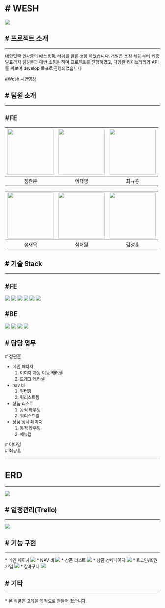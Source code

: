<H1> # WESH</H1>

<p>

<img src="https://user-images.githubusercontent.com/93311025/198524734-b0e998eb-0cac-499f-b620-620c07683170.png"/>

<p>
<h2>
# 프로젝트 소개</h2>
<hr>
<p>
대한민국 인싸들의 배쓰용품, 러쉬를 클론 코딩 하였습니다. 개발은 초깅 세팅 부터 최종 발표까지 팀원들과 매번 소통을 하며 프로젝트를 진행하였고, 다양한 라이브러리와 API를 써보며 develop 목표로 진행되었습니다.<p>
<a href="https://www.youtube.com/watch?v=w0MkqnhkV_0&ab_channel=%EA%B7%9C%ED%9D%A0%EC%B5%9C">#Wesh 시연영상</a>

<h2>
# 팀원 소개</h2>
<hr>
<p>
<h2>#FE</h2>

| <img src="https://ca.slack-edge.com/TH0U6FBTN-U03RJQ96QLW-7ac928fc3041-512" width="150"/> | <img src="https://ca.slack-edge.com/TH0U6FBTN-U03RNE8CEAZ-a966fdbd4437-512" width="150"/> | <img src="https://ca.slack-edge.com/TH0U6FBTN-U02JS0GA200-80f9f055b2ce-512" width="150"/> |
| :---------------------------------------------------------------------------------------: | :---------------------------------------------------------------------------------------: | :---------------------------------------------------------------------------------------: |
|                                          정관훈                                           |                                          이다영                                           |                                          최규흠                                           |

<p>

| <img src="https://ca.slack-edge.com/TH0U6FBTN-U03RTREAL2Y-135ccfc8656d-192" width="150"/> | <img src="https://ca.slack-edge.com/TH0U6FBTN-U03SN2AQSG0-a531900c2ab1-512" width="150"/> | <img src="https://ca.slack-edge.com/TH0U6FBTN-U03RARFV7B9-e7d6ecc835f7-512" width="150"/> |
| :---------------------------------------------------------------------------------------: | :---------------------------------------------------------------------------------------: | :---------------------------------------------------------------------------------------: |
|                                          정재욱                                           |                                          심채원                                           |                                          김성훈                                           |

<p>

<h2>
# 기술 Stack
</h2>
<hr>

<h2>#FE</h2>
<img src="https://img.shields.io/badge/javascript-F7DF1E?style=for-the-badge&logo=javascript&logoColor=white">
<img src="https://img.shields.io/badge/react-61DAFB?style=for-the-badge&logo=react&logoColor=white">
<img src="https://img.shields.io/badge/html5-E34F26?style=for-the-badge&logo=html5&logoColor=white">
<img src="https://img.shields.io/badge/sass-CC6699?style=for-the-badge&logo=sass&logoColor=white">
<img src="https://img.shields.io/badge/css3-1572B6?style=for-the-badge&logo=css3&logoColor=white">
<img src="https://img.shields.io/badge/git-F05032?style=for-the-badge&logo=git&logoColor=white">
</div>

<h2>#BE</h2>
<img src="https://img.shields.io/badge/javascript-F7DF1E?style=for-the-badge&logo=javascript&logoColor=white">
<img src="https://img.shields.io/badge/nodejs-339933?style=for-the-badge&logo=git&logoColor=white">
<img src="https://img.shields.io/badge/express-000000?style=for-the-badge&logo=express&logoColor=white">
<img src="https://img.shields.io/badge/mysql-4479A1?style=for-the-badge&logo=mysql&logoColor=white">
</div>
<p>
<h2>
# 담당 업무</h2>

<div># 정관훈</div>

- 메인 페이지
  1. 이미지 자동 이동 캐러셀
  2. 드래그 캐러셀
     <br>
- nav 바
  1. 필터링
  2. 쿼리스트링
     <br>
- 상품 리스트
  1. 동적 라우팅
  2. 쿼리스트링
     <br>
- 상품 상세 페이지
  1. 동적 라우팅
  2. 메뉴탭

<div># 이다영</div>
<div># 최규흠</div>
<hr>
<p>
  <h2>

# ERD</h2>

<hr>
<img src="https://user-images.githubusercontent.com/110619143/198530368-8ceb9332-623c-4523-b5bd-374daf492025.png">
<p>

<h2>
# 일정관리(Trello)</h2>
<hr>
<img src="https://user-images.githubusercontent.com/93311025/198531282-38d4d613-96be-483d-99f9-b2cdd4ede4e6.png">

<h2># 기능 구현</h2>
<hr>
* 메인 페이지

 <img src='https://user-images.githubusercontent.com/110619143/198842420-dfe392ac-9eda-44dc-a6be-f4df7b0195da.gif'>
* NAV 바
  <img src='https://user-images.githubusercontent.com/110619143/198842458-9239e2b8-a683-4d22-b8ed-24fa93914b72.gif'>
* 상품 리스트
<img src='https://user-images.githubusercontent.com/110619143/198842370-bee9a27f-5f74-481f-9e32-9c7123efba92.gif'>
* 상품 상세페이지
<img src='https://user-images.githubusercontent.com/110619143/198842527-4b6ecdba-ced5-4c1c-99cd-df56a15dc5df.gif'>
* 로그인/회원가입
<img src='https://user-images.githubusercontent.com/110619143/198842562-3cde188e-884d-49f0-984f-dda4b26d0657.gif'>
* 장바구니
  <img src='https://user-images.githubusercontent.com/110619143/198842617-d3b556b9-6c1d-41e9-99be-3498480808d5.gif'>

<h2># 기타</h2> 
<hr>
* 본 작품은 교육을 목적으로 만들어 졌습니다.
